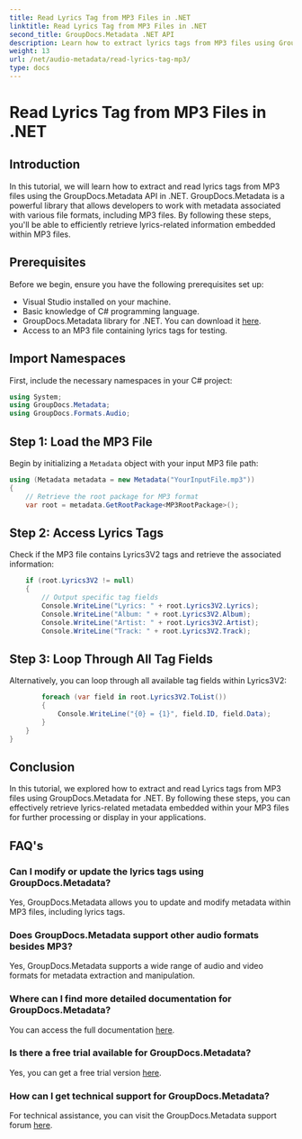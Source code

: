 ```yaml
---
title: Read Lyrics Tag from MP3 Files in .NET
linktitle: Read Lyrics Tag from MP3 Files in .NET
second_title: GroupDocs.Metadata .NET API
description: Learn how to extract lyrics tags from MP3 files using GroupDocs.Metadata for .NET. Follow our step-by-step tutorial.
weight: 13
url: /net/audio-metadata/read-lyrics-tag-mp3/
type: docs
---
```

# Read Lyrics Tag from MP3 Files in .NET

## Introduction
In this tutorial, we will learn how to extract and read lyrics tags from MP3 files using the GroupDocs.Metadata API in .NET. GroupDocs.Metadata is a powerful library that allows developers to work with metadata associated with various file formats, including MP3 files. By following these steps, you'll be able to efficiently retrieve lyrics-related information embedded within MP3 files.
## Prerequisites
Before we begin, ensure you have the following prerequisites set up:
- Visual Studio installed on your machine.
- Basic knowledge of C# programming language.
- GroupDocs.Metadata library for .NET. You can download it [here](https://releases.groupdocs.com/metadata/net/).
- Access to an MP3 file containing lyrics tags for testing.

## Import Namespaces
First, include the necessary namespaces in your C# project:
```csharp
using System;
using GroupDocs.Metadata;
using GroupDocs.Formats.Audio;
```
## Step 1: Load the MP3 File
Begin by initializing a `Metadata` object with your input MP3 file path:
```csharp
using (Metadata metadata = new Metadata("YourInputFile.mp3"))
{
    // Retrieve the root package for MP3 format
    var root = metadata.GetRootPackage<MP3RootPackage>();
```
## Step 2: Access Lyrics Tags
Check if the MP3 file contains Lyrics3V2 tags and retrieve the associated information:
```csharp
    if (root.Lyrics3V2 != null)
    {
        // Output specific tag fields
        Console.WriteLine("Lyrics: " + root.Lyrics3V2.Lyrics);
        Console.WriteLine("Album: " + root.Lyrics3V2.Album);
        Console.WriteLine("Artist: " + root.Lyrics3V2.Artist);
        Console.WriteLine("Track: " + root.Lyrics3V2.Track);
```
## Step 3: Loop Through All Tag Fields
Alternatively, you can loop through all available tag fields within Lyrics3V2:
```csharp
        foreach (var field in root.Lyrics3V2.ToList())
        {
            Console.WriteLine("{0} = {1}", field.ID, field.Data);
        }
    }
}
```

## Conclusion
In this tutorial, we explored how to extract and read Lyrics tags from MP3 files using GroupDocs.Metadata for .NET. By following these steps, you can effectively retrieve lyrics-related metadata embedded within your MP3 files for further processing or display in your applications.

## FAQ's
### Can I modify or update the lyrics tags using GroupDocs.Metadata?
Yes, GroupDocs.Metadata allows you to update and modify metadata within MP3 files, including lyrics tags.
### Does GroupDocs.Metadata support other audio formats besides MP3?
Yes, GroupDocs.Metadata supports a wide range of audio and video formats for metadata extraction and manipulation.
### Where can I find more detailed documentation for GroupDocs.Metadata?
You can access the full documentation [here](https://tutorials.groupdocs.com/metadata/net/).
### Is there a free trial available for GroupDocs.Metadata?
Yes, you can get a free trial version [here](https://releases.groupdocs.com/).
### How can I get technical support for GroupDocs.Metadata?
For technical assistance, you can visit the GroupDocs.Metadata support forum [here](https://forum.groupdocs.com/c/metadata/14).
